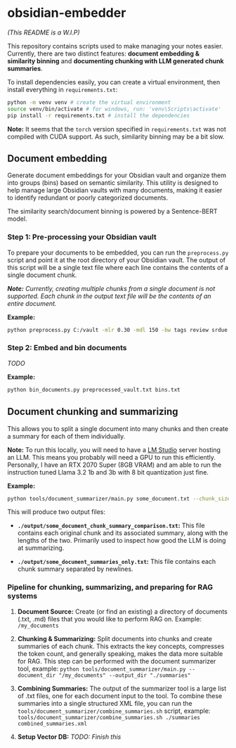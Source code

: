 # obsidian-embedder

_(This README is a W.I.P)_

This repository contains scripts used to make managing your notes easier. Currently, there are two distinct features: **document embedding & similarity binning** and **documenting chunking with LLM generated chunk summaries**.

To install dependencies easily, you can create a virtual environment, then install everything in `requirements.txt`:

```sh
python -m venv venv # create the virtual environment
source venv/bin/activate # for windows, run: 'venv\Scripts\activate'
pip install -r requirements.txt # install the dependencies
```

**Note:** It seems that the `torch` version specified in `requirements.txt` was not compiled with CUDA support. As such, similarity binning may be a bit slow.

## Document embedding

Generate document embeddings for your Obsidian vault and organize them into groups (bins) based on semantic similarity. This utility is designed to help manage large Obsidian vaults with many documents, making it easier to identify redundant or poorly categorized documents.

The similarity search/document binning is powered by a Sentence-BERT model.

### Step 1: Pre-processing your Obsidian vault

To prepare your documents to be embedded, you can run the `preprocess.py` script and point it at the root directory of your Obsidian vault. The output of this script will be a single text file where each line contains the contents of a single document chunk.

_**Note:** Currently, creating multiple chunks from a single document is not supported. Each chunk in the output text file will be the contents of an entire document._

**Example:**

```sh
python preprocess.py C:/vault -mlr 0.30 -mdl 150 -bw tags review srdue srease excalidraw --include-document-title -o preprocessed_vault.txt
```

### Step 2: Embed and bin documents

_TODO_

**Example:**

```sh
python bin_documents.py preprocessed_vault.txt bins.txt
```

## Document chunking and summarizing

This allows you to split a single document into many chunks and then create a summary for each of them individually.

**Note:** To run this locally, you will need to have a [LM Studio](https://lmstudio.ai/) server hosting an LLM. This means you probably will need a GPU to run this efficiently. Personally, I have an RTX 2070 Super (8GB VRAM) and am able to run the instruction tuned Llama 3.2 1b and 3b with 8 bit quantization just fine.

**Example:**

```sh
python tools/document_summarizer/main.py some_document.txt --chunk_size 500 --temperature 0.15 --model llama-3.2-1b-instruct --output_dir ./output
```

This will produce two output files:

- **`./output/some_document_chunk_summary_comparison.txt`:** This file contains each original chunk and its associated summary, along with the lengths of the two. Primarily used to inspect how good the LLM is doing at summarizing.

- **`./output/some_document_summaries_only.txt`:** This file contains each chunk summary separated by newlines.

### Pipeline for chunking, summarizing, and preparing for RAG systems

1. **Document Source:** Create (or find an existing) a directory of documents (.txt, .md) files that you would like to perform RAG on. Example: `/my_documents`

2. **Chunking & Summarizing:** Split documents into chunks and create summaries of each chunk. This extracts the key concepts, compresses the token count, and generally speaking, makes the data more suitable for RAG. This step can be performed with the document summarizer tool, example: `python tools/document_summarizer/main.py --document_dir "/my_documents" --output_dir "./summaries"`

3. **Combining Summaries:** The output of the summarizer tool is a large list of .txt files, one for each document input to the tool. To combine these summaries into a single structured XML file, you can run the `tools/document_summarizer/combine_summaries.sh` script, example: `tools/document_summarizer/combine_summaries.sh ./summaries combined_summaries.xml`

4. **Setup Vector DB:** _TODO: Finish this_
